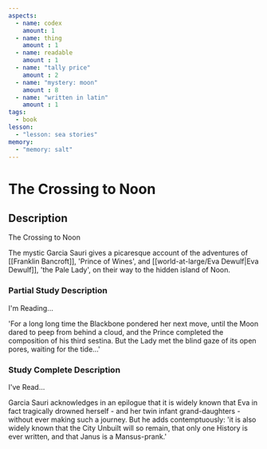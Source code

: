 ```yaml
---
aspects: 
  - name: codex
    amount: 1
  - name: thing
    amount : 1
  - name: readable
    amount : 1
  - name: "tally price"
    amount : 2
  - name: "mystery: moon"
    amount : 8
  - name: "written in latin"
    amount : 1
tags:
  - book
lesson:
  - "lesson: sea stories"
memory:
  - "memory: salt"
---
```


# The Crossing to Noon

## Description
The Crossing to Noon

The mystic Garcia Sauri gives a picaresque account of the adventures of [[Franklin Bancroft]], 'Prince of Wines', and [[world-at-large/Eva Dewulf|Eva Dewulf]], 'the Pale Lady', on their way to the hidden island of Noon.
### Partial Study Description
I'm Reading...

'For a long long time the Blackbone pondered her next move, until the Moon dared to peep from behind a cloud, and the Prince completed the composition of his third sestina. But the Lady met the blind gaze of its open pores, waiting for the tide…'
### Study Complete Description
I've Read...

Garcia Sauri acknowledges in an epilogue that it is widely known that Eva in fact tragically drowned herself - and her twin infant grand-daughters - without ever making such a journey. But he adds contemptuously: 'it is also widely known that the City Unbuilt will so remain, that only one History is ever written, and that Janus is a Mansus-prank.'